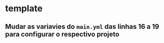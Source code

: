 # template

 ## Mudar as variavies do `main.yml` das linhas 16 a 19 para configurar o respectivo projeto